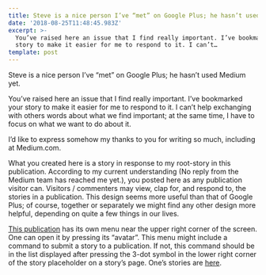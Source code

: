```yaml
---
title: Steve is a nice person I’ve “met” on Google Plus; he hasn’t used Medium yet.
date: '2018-08-25T11:48:45.983Z'
excerpt: >-
  You’ve raised here an issue that I find really important. I’ve bookmarked your
  story to make it easier for me to respond to it. I can’t…
template: post
---
```

Steve is a nice person I’ve “met” on Google Plus; he hasn’t used Medium yet.

You’ve raised here an issue that I find really important. I’ve bookmarked your story to make it easier for me to respond to it. I can’t help exchanging with others words about what we find important; at the same time, I have to focus on what we want to do about it.

I’d like to express somehow my thanks to you for writing so much, including at Medium.com.

What you created here is a story in response to my root-story in this publication. According to my current understanding (No reply from the Medium team has reached me yet.), you posted here as any publication visitor can. Visitors / commenters may view, clap for, and respond to, the stories in a publication. This design seems more useful than that of Google Plus; of course, together or separately we might find any other design more helpful, depending on quite a few things in our lives.

[This publication](https://medium.com/steve-paul) has its own menu near the upper right corner of the screen. One can open it by pressing its “avatar”. This menu might include a command to submit a story to a publication. If not, this command should be in the list displayed after pressing the 3-dot symbol in the lower right corner of the story placeholder on a story’s page. One’s stories are [here](https://medium.com/me/stories).
